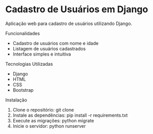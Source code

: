 # Cadastro de Usuários em Django

Aplicação web para cadastro de usuários utilizando Django.

Funcionalidades

- Cadastro de usuários com nome e idade
- Listagem de usuários cadastrados
- Interface simples e intuitiva

Tecnologias Utilizadas

- Django
- HTML
- CSS
- Bootstrap

Instalação

1. Clone o repositório: git clone
2. Instale as dependências: pip install -r requirements.txt
3. Execute as migrações: python  migrate
4. Inicie o servidor: python runserver

